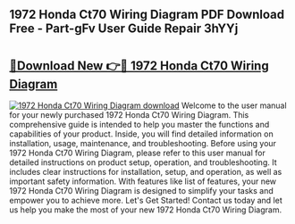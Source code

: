 ## 1972 Honda Ct70 Wiring Diagram PDF Download Free - Part-gFv User Guide Repair 3hYYj

# <h2><a href="http://dfstbwd.blite.top/?on=1972+Honda+Ct70+Wiring+Diagram">🔗Download New 👉🔴 1972 Honda Ct70 Wiring Diagram</a></h2>

[![1972 Honda Ct70 Wiring Diagram download](https://i.imgur.com/lujVjoI.png)](http://dfstbwd.blite.top/?on=1972+Honda+Ct70+Wiring+Diagram)
Welcome to the user manual for your newly purchased 1972 Honda Ct70 Wiring Diagram. This comprehensive guide is intended to help you master the functions and capabilities of your product. Inside, you will find detailed information on installation, usage, maintenance, and troubleshooting. Before using your 1972 Honda Ct70 Wiring Diagram, please refer to this user manual for detailed instructions on product setup, operation, and troubleshooting. It includes clear instructions for installation, setup, and operation, as well as important safety information. With features like list of features, your new 1972 Honda Ct70 Wiring Diagram is designed to simplify your tasks and empower you to achieve more. Let's Get Started! Contact us today and let us help you make the most of your new 1972 Honda Ct70 Wiring Diagram.
